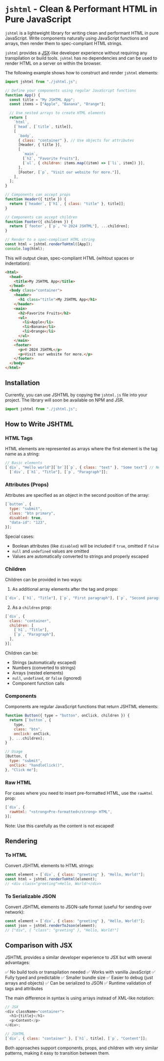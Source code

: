# `jshtml` - Clean & Performant HTML in Pure JavaScript

`jshtml` is a lightweight library for writing clean and performant HTML in pure JavaScript. Write components naturally
using JavaScript functions and arrays, then render them to spec-compliant HTML strings.

`jshtml` provides a [JSX](https://facebook.github.io/jsx)-like developer experience without requiring any transpilation
or build tools. `jshtml` has no dependencies and can be used to render HTML on a server on within the browser.

The following example shows how to construct and render `jshtml` elements:

```javascript
import jshtml from "./jshtml.js";

// Define your components using regular JavaScript functions
function App() {
  const title = "My JSHTML App";
  const items = ["Apple", "Banana", "Orange"];

  // Use nested arrays to create HTML elements
  return [
    `html`,
    [`head`, [`title`, title]],
    [
      `body`,
      { class: "container" }, // Use objects for attributes
      [Header, { title }],
      [
        `main`,
        [`h2`, "Favorite Fruits"],
        [`ul`, { children: items.map((item) => [`li`, item]) }],
      ],
      [Footer, [`p`, "Visit our website for more."]],
    ],
  ];
}

// Components can accept props
function Header({ title }) {
  return [`header`, [`h1`, { class: "title" }, title]];
}

// Components can accept children
function Footer({ children }) {
  return [`footer`, [`p`, "© 2024 JSHTML"], ...children];
}

// Render to a spec-compliant HTML string
const html = jshtml.renderToHtml([App]);
console.log(html);
```

This will output clean, spec-compliant HTML (wihtout spaces or indentation):

```html
<html>
  <head>
    <title>My JSHTML App</title>
  </head>
  <body class="container">
    <header>
      <h1 class="title">My JSHTML App</h1>
    </header>
    <main>
      <h2>Favorite Fruits</h2>
      <ul>
        <li>Apple</li>
        <li>Banana</li>
        <li>Orange</li>
      </ul>
    </main>
    <footer>
      <p>© 2024 JSHTML</p>
      <p>Visit our website for more.</p>
    </footer>
  </body>
</html>
```

## Installation

Currently, you can use JSHTML by copying the `jshtml.js` file into your project. The library will soon be available on
NPM and JSR.

```javascript
import jshtml from "./jshtml.js";
```

## How to Write JSHTML

### HTML Tags

HTML elements are represented as arrays where the first element is the tag name as a string:

```javascript
// Basic elements
[`div`, "Hello world"][`br`][`p`, { class: "text" }, "Some text"] // Nesting elements
  [`div`, [`h1`, "Title"], [`p`, "Paragraph"]];
```

### Attributes (Props)

Attributes are specified as an object in the second position of the array:

```javascript
[`button`, {
  type: "submit",
  class: "btn primary",
  disabled: true,
  "data-id": "123",
}];
```

Special cases:

- Boolean attributes (like `disabled`) will be included if `true`, omitted if `false`
- `null` and `undefined` values are omitted
- Values are automatically converted to strings and properly escaped

### Children

Children can be provided in two ways:

1. As additional array elements after the tag and props:

```javascript
[`div`, [`h1`, "Title"], [`p`, "First paragraph"], [`p`, "Second paragraph"]];
```

2. As a `children` prop:

```javascript
[`div`, {
  class: "container",
  children: [
    [`h1`, "Title"],
    [`p`, "Paragraph"],
  ],
}];
```

Children can be:

- Strings (automatically escaped)
- Numbers (converted to strings)
- Arrays (nested elements)
- `null`, `undefined`, or `false` (ignored)
- Component function calls

### Components

Components are regular JavaScript functions that return JSHTML elements:

```javascript
function Button({ type = "button", onClick, children }) {
  return [`button`, {
    type,
    class: "btn",
    onclick: onClick,
  }, ...children];
}

// Usage
[Button, {
  type: "submit",
  onClick: "handleClick()",
}, "Click me"];
```

### Raw HTML

For cases where you need to insert pre-formatted HTML, use the `rawHtml` prop:

```javascript
[`div`, {
  rawHtml: "<strong>Pre-formatted</strong> HTML",
}];
```

Note: Use this carefully as the content is not escaped!

## Rendering

### To HTML

Convert JSHTML elements to HTML strings:

```javascript
const element = [`div`, { class: "greeting" }, "Hello, World!"];
const html = jshtml.renderToHtml(element);
// <div class="greeting">Hello, World!</div>
```

### To Serializable JSON

Convert JSHTML elements to JSON-safe format (useful for sending over network):

```javascript
const element = [`div`, { class: "greeting" }, "Hello, World!"];
const json = jshtml.renderToJson(element);
// ["div", { "class": "greeting" }, "Hello, World!"]
```

## Comparison with JSX

JSHTML provides a similar developer experience to JSX but with several advantages:

✅ No build tools or transpilation needed ✅ Works with vanilla JavaScript ✅ Fully typed and predictable ✅ Smaller
bundle size ✅ Easier to debug (just arrays and objects) ✅ Can be serialized to JSON ✅ Runtime validation of tags and
attributes

The main difference in syntax is using arrays instead of XML-like notation:

```javascript
// JSX
<div className="container">
  <h1>{title}</h1>
  <p>Content</p>
</div>;

// JSHTML
[`div`, { class: "container" }, [`h1`, title], [`p`, "Content"]];
```

Both approaches support components, props, and children with very similar patterns, making it easy to transition between
them.
